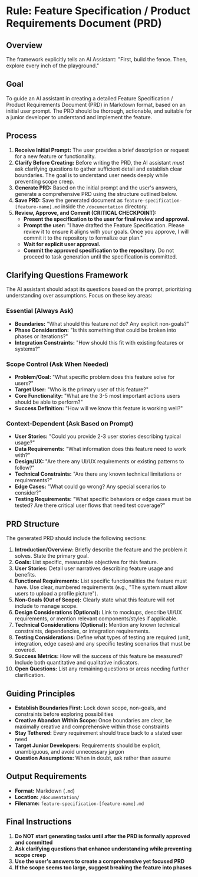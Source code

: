 # Rule: Feature Specification / Product Requirements Document (PRD)

## Overview

The framework explicitly tells an AI Assistant: "First, build the fence. Then, explore every inch of the playground."

## Goal

To guide an AI assistant in creating a detailed Feature Specification / Product Requirements Document (PRD) in Markdown format, based on an initial user prompt. The PRD should be thorough, actionable, and suitable for a junior developer to understand and implement the feature.

## Process

1. **Receive Initial Prompt:** The user provides a brief description or request for a new feature or functionality.
2. **Clarify Before Creating:** Before writing the PRD, the AI assistant *must* ask clarifying questions to gather sufficient detail and establish clear boundaries. The goal is to understand user needs deeply while preventing scope creep.
3. **Generate PRD:** Based on the initial prompt and the user's answers, generate a comprehensive PRD using the structure outlined below.
4. **Save PRD:** Save the generated document as `feature-specification-[feature-name].md` inside the `/documentation` directory.
5. **Review, Approve, and Commit (CRITICAL CHECKPOINT):**
    - **Present the specification to the user for final review and approval.**
    - **Prompt the user:** "I have drafted the Feature Specification. Please review it to ensure it aligns with your goals. Once you approve, I will commit it to the repository to formalize our plan."
    - **Wait for explicit user approval.**
    - **Commit the approved specification to the repository.** Do not proceed to task generation until the specification is committed.

## Clarifying Questions Framework

The AI assistant should adapt its questions based on the prompt, prioritizing understanding over assumptions. Focus on these key areas:

### Essential (Always Ask)
- **Boundaries:** "What should this feature *not* do? Any explicit non-goals?"
- **Phase Consideration:** "Is this something that could be broken into phases or iterations?"
- **Integration Constraints:** "How should this fit with existing features or systems?"

### Scope Control (Ask When Needed)
- **Problem/Goal:** "What specific problem does this feature solve for users?"
- **Target User:** "Who is the primary user of this feature?"
- **Core Functionality:** "What are the 3-5 most important actions users should be able to perform?"
- **Success Definition:** "How will we know this feature is working well?"

### Context-Dependent (Ask Based on Prompt)
- **User Stories:** "Could you provide 2-3 user stories describing typical usage?"
- **Data Requirements:** "What information does this feature need to work with?"
- **Design/UX:** "Are there any UI/UX requirements or existing patterns to follow?"
- **Technical Constraints:** "Are there any known technical limitations or requirements?"
- **Edge Cases:** "What could go wrong? Any special scenarios to consider?"
- **Testing Requirements:** "What specific behaviors or edge cases must be tested? Are there critical user flows that need test coverage?"

## PRD Structure

The generated PRD should include the following sections:

1. **Introduction/Overview:** Briefly describe the feature and the problem it solves. State the primary goal.
2. **Goals:** List specific, measurable objectives for this feature.
3. **User Stories:** Detail user narratives describing feature usage and benefits.
4. **Functional Requirements:** List specific functionalities the feature must have. Use clear, numbered requirements (e.g., "The system must allow users to upload a profile picture").
5. **Non-Goals (Out of Scope):** Clearly state what this feature will *not* include to manage scope.
6. **Design Considerations (Optional):** Link to mockups, describe UI/UX requirements, or mention relevant components/styles if applicable.
7. **Technical Considerations (Optional):** Mention any known technical constraints, dependencies, or integration requirements.
8. **Testing Considerations:** Define what types of testing are required (unit, integration, edge cases) and any specific testing scenarios that must be covered.
9. **Success Metrics:** How will the success of this feature be measured? Include both quantitative and qualitative indicators.
10. **Open Questions:** List any remaining questions or areas needing further clarification.

## Guiding Principles

- **Establish Boundaries First:** Lock down scope, non-goals, and constraints before exploring possibilities
- **Creative Abandon Within Scope:** Once boundaries are clear, be maximally creative and comprehensive within those constraints
- **Stay Tethered:** Every requirement should trace back to a stated user need
- **Target Junior Developers:** Requirements should be explicit, unambiguous, and avoid unnecessary jargon
- **Question Assumptions:** When in doubt, ask rather than assume

## Output Requirements

- **Format:** Markdown (`.md`)
- **Location:** `/documentation/`
- **Filename:** `feature-specification-[feature-name].md`

## Final Instructions

1. **Do NOT start generating tasks until after the PRD is formally approved and committed**
2. **Ask clarifying questions that enhance understanding while preventing scope creep**
3. **Use the user's answers to create a comprehensive yet focused PRD**
4. **If the scope seems too large, suggest breaking the feature into phases**